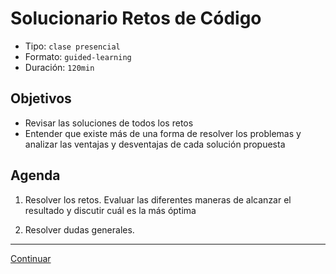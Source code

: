 # Solucionario Retos de Código
- Tipo: `clase presencial`
- Formato: `guided-learning`
- Duración: `120min`

## Objetivos

- Revisar las soluciones de todos los retos
- Entender que existe más de una forma de resolver los problemas y analizar
las ventajas y desventajas de cada solución propuesta

## Agenda

1. Resolver los retos. Evaluar las diferentes maneras de alcanzar el resultado
y discutir cuál es la más óptima

2. Resolver dudas generales.

***
[Continuar]()
